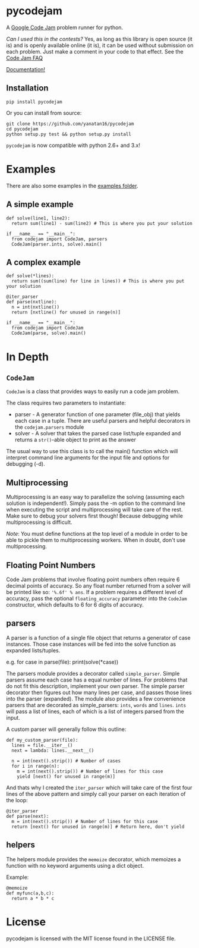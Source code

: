 pycodejam
=========

A [Google Code Jam](http://code.google.com/codejam) problem runner for python.

_Can I used this in the contests?_ Yes, as long as this library is open source (it is) and is openly available online (it is), it can be used without submission on each problem. Just make a comment in your code to that effect. See the [Code Jam FAQ](http://code.google.com/codejam/faq.html#tools)

[Documentation!](http://yanatan16.github.com/pycodejam/docs/html/index.html)

## Installation

```
pip install pycodejam
```

Or you can install from source:

    git clone https://github.com/yanatan16/pycodejam
    cd pycodejam
    python setup.py test && python setup.py install

`pycodejam` is now compatible with python 2.6+ and 3.x!

# Examples

There are also some examples in the [examples folder](http://github.com/yanatan16/tree/master/examples).

## A simple example

    def solve(line1, line2):
      return sum(line1) - sum(line2) # This is where you put your solution

    if __name__ == "__main__":
      from codejam import CodeJam, parsers
      CodeJam(parser.ints, solve).main()

## A complex example

    def solve(*lines):
      return sum((sum(line) for line in lines)) # This is where you put your solution
    
    @iter_parser
    def parse(nxtline):
      n = int(nxtline())
      return [nxtline() for unused in range(n)]
    
    if __name__ == "__main__":
      from codejam import CodeJam
      CodeJam(parse, solve).main()

# In Depth

## `CodeJam`

`CodeJam` is a class that provides ways to easily run a code jam problem.

The class requires two parameters to instantiate:

- parser - A generator function of one parameter (file_obj) that yields each case in a tuple.
  There are useful parsers and helpful decorators in the `codejam.parsers` module
- solver - A solver that takes the parsed case list/tuple expanded and returns a `str()`-able object to print as the answer

The usual way to use this class is to call the main() function which will interpret command line arguments
for the input file and options for debugging (-d).

## Multiprocessing

Multiprocessing is an easy way to parallelize the solving (assuming each solution is independent!). Simply pass the -m option to the command line when executing the script and multiprocessing will take care of the rest. Make sure to debug your solvers first though! Because debugging while multiprocessing is difficult.

_Note_: You must define functions at the top level of a module in order to be able to pickle them to multiprocessing workers. When in doubt, don't use multiprocessing.

## Floating Point Numbers

Code Jam problems that involve floating point numbers often require 6 decimal points of accuracy. So any float number returned from a solver will be printed like so: `'%.6f' % ans`. If a problem requires a different level of accuracy, pass the optional `floating_accuracy` parameter into the `CodeJam` constructor, which defaults to 6 for 6 digits of accuracy.

## parsers

A parser is a function of a single file object that returns a generator of case instances. Those case
instances will be fed into the solve function as expanded lists/tuples.

e.g.
    for case in parse(file):
      print(solve(*case))

The parsers module provides a decorator called `simple_parser`. Simple parsers assume each case has a equal number of lines. For problems that do not fit this description, implement your own parser. The simple parser decorator then figures out how many lines per case, and passes those lines into the parser (expanded). The module also provides a few convenience parsers that are decorated as simple_parsers: `ints`, `words` and `lines`. `ints` will pass a list of lines, each of which is a list of integers parsed from the input.

A custom parser will generally follow this outline:

    def my_custom_parser(file):
      lines = file.__iter__()
      next = lambda: lines.__next__()
    
      n = int(next().strip()) # Number of cases
      for i in range(n):
        m = int(next().strip()) # Number of lines for this case
        yield [next() for unused in range(m)]

And thats why I created the `iter_parser` which will take care of the first four lines of the above pattern and simply call your parser on each iteration of the loop:

    @iter_parser
    def parse(next):
      m = int(next().strip()) # Number of lines for this case
      return [next() for unused in range(m)] # Return here, don't yield

## helpers

The helpers module provides the `memoize` decorator, which memoizes a function with no keyword arguments using a dict object.

Example:

    @memoize
    def myfunc(a,b,c):
      return a * b * c

# License

pycodejam is licensed with the MIT license found in the LICENSE file.
